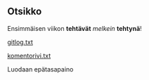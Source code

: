 ## Otsikko

Ensimmäisen viikon **tehtävät** *melkein* **tehtynä**!

[gitlog.txt](https://github.com/Birgitt4/ot-htyo/blob/master/laskarit/viikko1/gitlog.txt)

[komentorivi.txt](https://github.com/Birgitt4/ot-htyo/blob/master/laskarit/viikko1/komentorivi.txt)

Luodaan epätasapaino

